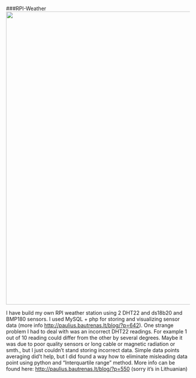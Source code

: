 ###RPI-Weather
<img src="img/rpi_weather.jpg" width="800">

I have build my own RPI weather station using 2 DHT22 and ds18b20 and BMP180 sensors. I used MySQL + php for storing and visualizing sensor data (more info http://paulius.bautrenas.lt/blog/?p=642). One strange problem I had to deal with was an incorrect DHT22 readings. For example 1 out of 10 reading could differ from the other by several degrees. Maybe it was due to poor quality sensors or long cable or magnetic radiation or smth., but I just couldn’t stand storing incorrect data. Simple data points averaging did’t help, but I did found a way how to eliminate misleading data point using python and “Interquartile range” method. More info can be found here: http://paulius.bautrenas.lt/blog/?p=550 (sorry it’s in Lithuanian)

